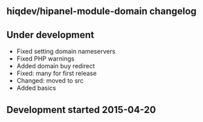 hiqdev/hipanel-module-domain changelog
--------------------------------------

## Under development

- Fixed setting domain nameservers
- Fixed PHP warnings
- Added domain buy redirect
- Fixed: many for first release
- Changed: moved to src
- Added basics

## Development started 2015-04-20

